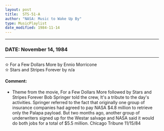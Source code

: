 ```yaml
---
layout: post
title:  STS-51-A
author: "NASA: Music to Wake Up By"
type: MusicPlaylist
date_modified: 1984-11-14
---
```


----
### DATE: November 14, 1984
----
✫ For a Few Dollars More by Ennio Morricone  &nbsp;<br />✫ Stars and Stripes Forever by n/a

#### Comment:
* Theme from the movie, For a Few Dollars More followed by Stars and Stripes Forever Bob Springer told the crew, It's a tribute to the day's activities. Springer referred to the fact that originally one group of insurance companies had agreed to pay NASA $4.8 million to retrieve only the Palapa payload. But two months ago, another group of underwriters signed up for the Westar salvage and NASA said it would do both jobs for a total of $5.5 million. Chicago Tribune 11/15/84
